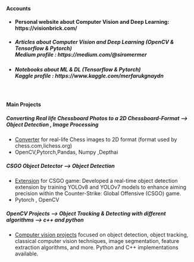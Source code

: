 
#### Accounts

- <h4> Personal website about Computer Vision and Deep Learning: https://visionbrick.com/ </h4>

- <h5> Articles about Computer Vision and Deep Learning (OpenCV & Tensorflow & Pytorch) <br> Medium profile : https://medium.com/@siromermer</h5>

- <h5> Notebooks about ML & DL (Tensorflow & Pytorch)<br> Kaggle profile : https://www.kaggle.com/merfarukgnaydn</h5>
<br>

#### Main Projects <br>

#####  Converting Real life Chessboard Photos to a 2D Chessboard-Format --> Object Detection , Image Processing 
- <a href="https://github.com/siromermer/Dynamic-Chess-Board-Piece-Extraction">Converter</a> for real-life Chess images to 2D format  (format used by chess.com,lichess.org)  <BR>
- OpenCV,Pytorch,Pandas, Numpy ,Depthai <br>

#####  CSGO Object Detector --> Object Detection 
- <a href="https://github.com/siromermer/CS2-CSGO-Yolov8-Yolov7-ObjectDetection">Extension</a> for CSGO game: Developed a real-time object detection extension by training YOLOv8 and YOLOv7 models to enhance
aiming precision within the Counter-Strike: Global Offensive (CSGO) game.<br>
- Pytorch , OpenCV<br>
 
#####  OpenCV Projects --> Object Tracking & Detecting with different algorithms --> c++ and python
- <a href="https://github.com/siromermer/OpenCV-Projects-cpp-python"> Computer vision projects</a> focused on object detection, object tracking, classical computer vision techniques, image segmentation, feature extraction algorithms, and more. Python and C++ implementations available.

